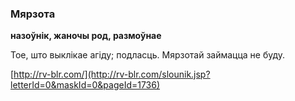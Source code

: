 ### Мярзота
**назоўнік, жаночы род, размоўнае**

Тое, што выклікае агіду; подласць. Мярзотай займацца не буду.

<a rel="author">[http://rv-blr.com/](http://rv-blr.com/slounik.jsp?letterId=0&maskId=0&pageId=1736)</a>
